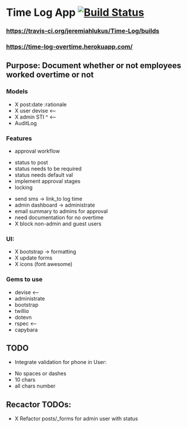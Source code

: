 # Time Log App [![Build Status](https://travis-ci.org/jeremiahlukus/Time-Log.svg?branch=master)](https://travis-ci.org/jeremiahlukus/Time-Log)

### https://travis-ci.org/jeremiahlukus/Time-Log/builds
### https://time-log-overtime.herokuapp.com/

## Purpose: Document whether or not employees worked overtime or not

### Models

- X post:date :rationale 
- X user devise   <--
- X admin  STI ^  <--
- AuditLog


### Features 

- approval workflow
* status to post
* status needs to be required
* status needs default val
* implement approval stages
* locking 

- send sms -> link_to log time
- admin dashboard -> administrate 
- email summary to admins for approval
- need documentation for no overtime 
- X block non-admin and guest users

### UI: 
- X bootstrap -> formatting
- X update forms
- X icons (font awesome)

### Gems to use
- devise  <--
- administrate 
- bootstrap
- twillio 
- dotevn
- rspec   <--
- capybara


## TODO
- Integrate validation for phone in User: 
* No spaces or dashes
* 10 chars
* all chars number

## Recactor TODOs:
- X Refactor posts/_forms for admin user with status 
